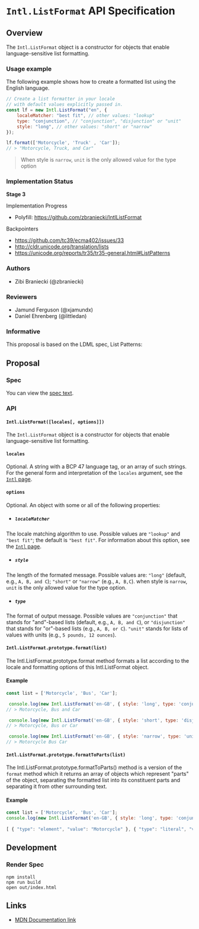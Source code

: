 # `Intl.ListFormat` API Specification

## Overview

The `Intl.ListFormat` object is a constructor for objects that enable language-sensitive list formatting. 

### Usage example

The following example shows how to create a formatted list using the English language.


```js
// Create a list formatter in your locale
// with default values explicitly passed in.
const lf = new Intl.ListFormat("en", {
    localeMatcher: "best fit", // other values: "lookup"
    type: "conjunction", // "conjunction", "disjunction" or "unit"
    style: "long", // other values: "short" or "narrow"
});

lf.format(['Motorcycle', 'Truck' , 'Car']);
// > "Motorcycle, Truck, and Car"
```

 >  When style is `narrow`, `unit` is the only allowed value for the type option


### Implementation Status

__Stage 3__

Implementation Progress

* Polyfill: https://github.com/zbraniecki/IntlListFormat

Backpointers

* https://github.com/tc39/ecma402/issues/33
* http://cldr.unicode.org/translation/lists
* https://unicode.org/reports/tr35/tr35-general.html#ListPatterns

### Authors

 * Zibi Braniecki (@zbraniecki)

### Reviewers

 * Jamund Ferguson (@xjamundx)
 * Daniel Ehrenberg (@littledan)

### Informative

This proposal is based on the LDML spec, List Patterns:


## Proposal


### Spec

You can view the [spec text](spec/listformat.html).


### API

#### `Intl.ListFormat([locales[, options]])`

The `Intl.ListFormat` object is a constructor for objects that enable language-sensitive list formatting.

#### `locales`

Optional. A string with a BCP 47 language tag, or an array of such strings. For the general form and interpretation of the `locales` argument, see the [`Intl` page](https://developer.mozilla.org/en-US/docs/Web/JavaScript/Reference/Global_Objects/Intl#Locale_identification_and_negotiation).

#### `options`

Optional. An object with some or all of the following properties:

* ##### `localeMatcher`

The locale matching algorithm to use. Possible values are `"lookup"` and `"best fit"`; the default is `"best fit"`. For information about this option, see the  [`Intl` page](https://developer.mozilla.org/en-US/docs/Web/JavaScript/Reference/Global_Objects/Intl#Locale_negotiation).

* ##### `style`

The length of the formated message. Possible values are: `"long"` (default, e.g., `A, B, and C`); `"short"` or `"narrow"` (e.g., `A, B,C`). when style is `narrow`, `unit` is the only allowed value for the type option.

* ##### `type`


The format of output message. Possible values are  `"conjunction"` that stands for "and"-based lists (default, e.g., `A, B, and C`), or `"disjunction"` that stands for "or"-based lists (e.g., `A, B, or C`). `"unit"` stands for lists of values with units (e.g., `5 pounds, 12 ounces`).

#### `Intl.ListFormat.prototype.format(list)` 

The Intl.ListFormat.prototype.format method formats a list according to the locale and formatting options of this Intl.ListFormat object.

#### Example

```js
const list = ['Motorcycle', 'Bus', 'Car'];

 console.log(new Intl.ListFormat('en-GB', { style: 'long', type: 'conjunction' }).format(list));
// > Motorcycle, Bus and Car

 console.log(new Intl.ListFormat('en-GB', { style: 'short', type: 'disjunction' }).format(list));
// > Motorcycle, Bus or Car

 console.log(new Intl.ListFormat('en-GB', { style: 'narrow', type: 'unit' }).format(list));
// > Motorcycle Bus Car
```

#### `Intl.ListFormat.prototype.formatToParts(list)` 

The Intl.ListFormat.prototype.formatToParts() method is a version of the `format` method which it returns an array of objects which represent "parts" of the object, separating the formatted list into its constituent parts and separating it from other surrounding text. 

#### Example

```js
const list = ['Motorcycle', 'Bus', 'Car'];
console.log(new Intl.ListFormat('en-GB', { style: 'long', type: 'conjunction' }).formatToParts(list));
 
[ { "type": "element", "value": "Motorcycle" }, { "type": "literal", "value": ", " }, { "type": "element", "value": "Truck" }, { "type": "literal", "value": ", and " }, { "type": "element", "value": "Car" } ]
```



## Development

### Render Spec

```
npm install
npm run build
open out/index.html
```

## Links

 * [MDN Documentation link](https://developer.mozilla.org/en-US/docs/Web/JavaScript/Reference/Global_Objects/ListFormat) 
